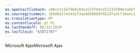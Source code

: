 ```yaml
---
ms.openlocfilehash: c86ce111674b9184e32c5764ce51233f8863abbf
ms.sourcegitcommit: 1bb00d2f4343e73ae8d58668f02297a3cf10a4c1
ms.translationtype: MT
ms.contentlocale: pl-PL
ms.lasthandoff: 06/15/2019
ms.locfileid: "63872707"
---
```

<span data-ttu-id="181b2-101">Microsoft Ajax</span><span class="sxs-lookup"><span data-stu-id="181b2-101">Microsoft Ajax</span></span>